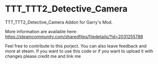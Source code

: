 # TTT_TTT2_Detective_Camera

TTT_TTT2_Detective_Camera Addon for Garry's Mod.

More information are available here: 
https://steamcommunity.com/sharedfiles/filedetails/?id=2031255788

Feel free to contribute to this porject. You can also leave feedback and more at steam. 
If you want to use this code or if you want to upload it with changes please credit me and link me
